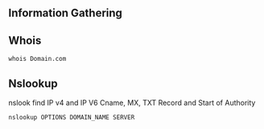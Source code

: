 ## Information Gathering

 ## Whois 
 
    whois Domain.com
    
    
 ## Nslookup 
  nslook find IP v4 and IP V6 Cname, MX, TXT Record and Start of Authority
  
    nslookup OPTIONS DOMAIN_NAME SERVER
